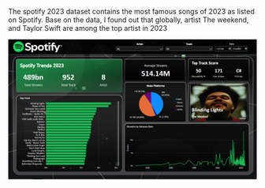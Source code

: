 The spotify 2023 dataset contains the most famous songs of 2023 as listed on Spotify. Base on the data, I found out that globally, artist The weekend, and Taylor Swift are among the top artist in 2023

![alt text](https://github.com/haroldricafrente/portfolio/blob/main/Spotify-2023/Dashboard.png)
